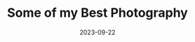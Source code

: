 ---
title: "Some of my Best Photography"
date: "2023-09-22"
layout: "photodiary"
photos:
  - file: "images/photos/photo1.jpg"
    caption: "Bird view of Cologne City"
    taken: "1/9/2024 2:17 PM"
    details: "I captured this on a nice afternoon in Cologne city from a cable car."
  - file: "images/photos/photo2.jpg"
    caption: "Male Lion at Cologne Zoo"
    taken: "29/9/2024 4:17PM"
    details: "I captured this Lion photo at Cologne Zoo"
  - file: "images/photos/photo3.jpg"
    caption: "Little Diesel Locomotive"
    taken: "7/9/2024 11:25AM"
    details: "Thomas the tank at Duren, Germany"
---